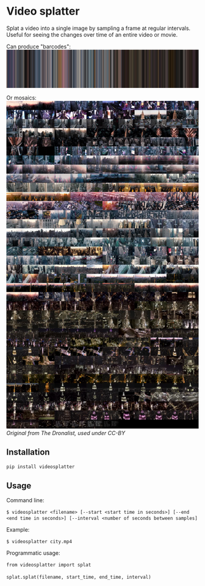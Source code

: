 # Video splatter

Splat a video into a single image by sampling a frame at regular intervals. Useful
for seeing the changes over time of an entire video or movie.

Can produce "barcodes":
![barcode image from New York City aerial footage](city_barcode.jpg)

Or mosaics:
![mosaic image from New York City aerial footage](city_splat.jpg)
_Original from The Dronalist, used under CC-BY_

## Installation

```
pip install videosplatter
```

## Usage
Command line:
```
$ videosplatter <filename> [--start <start time in seconds>] [--end <end time in seconds>] [--interval <number of seconds between samples]
```

Example:

```
$ videosplatter city.mp4
```

Programmatic usage:
```
from videosplatter import splat

splat.splat(filename, start_time, end_time, interval)
```
